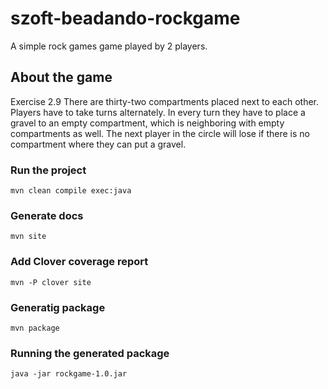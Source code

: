 # szoft-beadando-rockgame

A simple rock games game played by 2 players.

## About the game

Exercise 2.9
There are thirty-two compartments placed next to each other.
Players have to take turns alternately.
In every turn they have to place a gravel to an empty compartment, which is neighboring with empty compartments as well.
The next player in the circle will lose if there is no compartment where they can put a gravel.

### Run the project
    mvn clean compile exec:java

### Generate docs
    mvn site

### Add Clover coverage report
    mvn -P clover site

### Generatig package
    mvn package

### Running the generated package
    java -jar rockgame-1.0.jar

    